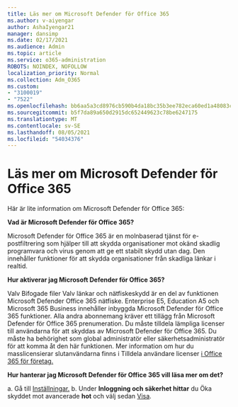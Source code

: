 ```yaml
---
title: Läs mer om Microsoft Defender för Office 365
ms.author: v-aiyengar
author: AshaIyengar21
manager: dansimp
ms.date: 02/17/2021
ms.audience: Admin
ms.topic: article
ms.service: o365-administration
ROBOTS: NOINDEX, NOFOLLOW
localization_priority: Normal
ms.collection: Adm_O365
ms.custom:
- "3100019"
- "7522"
ms.openlocfilehash: bb6aa5a3cd8976cb590b4da18bc35b3ee782eca60ed1a48083cca8e7ef17e51e
ms.sourcegitcommit: b5f7da89a650d2915dc652449623c78be6247175
ms.translationtype: MT
ms.contentlocale: sv-SE
ms.lasthandoff: 08/05/2021
ms.locfileid: "54034376"
---
```

# <a name="learn-about-microsoft-defender-for-office-365"></a>Läs mer om Microsoft Defender för Office 365

Här är lite information om Microsoft Defender för Office 365:

**Vad är Microsoft Defender för Office 365?**

Microsoft Defender för Office 365 är en molnbaserad tjänst för e-postfiltrering som hjälper till att skydda organisationer mot okänd skadlig programvara och virus genom att ge ett stabilt skydd utan dag. Den innehåller funktioner för att skydda organisationer från skadliga länkar i realtid.

**Hur aktiverar jag Microsoft Defender för Office 365?**

Valv Bifogade filer Valv länkar och nätfiskeskydd är en del av funktionen Microsoft Defender Office 365 nätfiske. Enterprise E5, Education A5 och Microsoft 365 Business innehåller inbyggda Microsoft Defender för Office 365 funktioner. Alla andra abonnemang kräver ett tillägg från Microsoft Defender för Office 365 prenumeration. Du måste tilldela lämpliga licenser till användarna för att skyddas av Microsoft Defender för Office 365. Du måste ha behörighet som global administratör eller säkerhetsadministratör för att komma åt den här funktionen. Mer information om hur du masslicensierar slutanvändarna finns i Tilldela användare licenser [i Office 365 för företag.](https://go.microsoft.com/fwlink/?linkid=2093435)

**Hur hanterar jag Microsoft Defender för Office 365 vill läsa mer om det?**

a. Gå till [Inställningar.](https://go.microsoft.com/fwlink/p/?linkid=2075721)
b. Under **Inloggning och säkerhet hittar** du Öka skyddet mot avancerade **hot** och välj sedan [Visa](https://go.microsoft.com/fwlink/?linkid=2109302).
